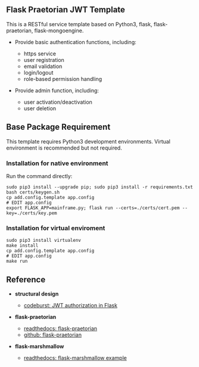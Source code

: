 ## Flask Praetorian JWT Template
This is a RESTful service template based on Python3, flask, flask-praetorian, flask-mongoengine.
- Provide basic authentication functions, including:
  - https service
  - user registration
  - email validation
  - login/logout
  - role-based permission handling
 

- Provide admin function, including:
  - user activation/deactivation
  - user deletion

## Base Package Requirement
This template requires Python3 development environments. Virtual environment is recommended but not required.

### Installation for native environment
Run the command directly:

    sudo pip3 install --upgrade pip; sudo pip3 install -r requirements.txt
    bash certs/keygen.sh
    cp add.config.template app.config
    # EDIT app.config
    export FLASK_APP=mainframe.py; flask run --certs=./certs/cert.pem --key=./certs/key.pem

### Installation for virtual enviroment
    sudo pip3 install virtualenv
    make install
    cp add.config.template app.config
    # EDIT app.config
    make run

## Reference
 - **structural design**
   - [codeburst: JWT authorization in Flask](http://https://codeburst.io/jwt-authorization-in-flask-c63c1acf4eeb "codeburst: JWT authorization in Flask")

 - **flask-praetorian**
   - [readthedocs: flask-praetorian](https://flask-praetorian.readthedocs.io/en/latest/ "readthedocs: flask-praetorian")
   - [github: flask-praetorian](http://https://github.com/dusktreader/flask-praetorian "github")
  
 - **flask-marshmallow**
   - [readthedocs: flask-marshmallow example](http://https://flask-marshmallow.readthedocs.io/en/latest/ "readthedocs: flask-marshmallow example")
 
